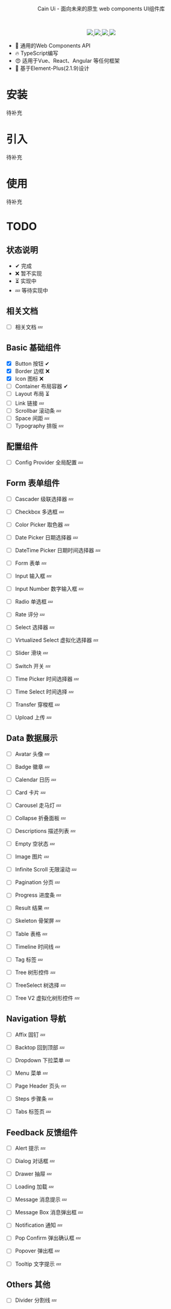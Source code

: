 
<br>
<p align="center">Cain Ui - 面向未来的原生 web components UI组件库 </p>
<br>
<p align="center">

  <a href="https://github.com/ionic-team/stencil">
    <img src="https://img.shields.io/badge/Build%20with-Stenciljs-black">
  </a>
  <a href="https://github.com/element-plus/element-plus">
    <img src=" https://img.shields.io/badge/Design%20by-Element%20Plus-blue">
  </a>

  <a href="https://www.npmjs.org/package/@cain-group/cain-ui">
    <img src="https://img.shields.io/npm/v/@cain-group/cain-ui.svg">
  </a>
  <a href="https://npmcharts.com/compare/@cain-group/cain-ui?minimal=true">
    <img src="https://img.shields.io/npm/dm/@cain-group/cain-ui.svg">
  </a>

</p>


- 💪 通用的Web Components API
- 🔥 TypeScript编写
- 😍 适用于Vue、React、Angular 等任何框架
- 💎 基于Element-Plus(2.1.9)设计
<!-- 
https://cdn.jsdelivr.net/npm/@cain-group/cain-ui/dist/index.js



    <script type="module" src="https://cdn.jsdelivr.net/npm/@cain-group/cain-ui/dist/cain-ui/cain-ui.esm.js"></script>

    <link rel="stylesheet" href="https://cdn.jsdelivr.net/npm/@cain-group/cain-ui/dist/cain-ui/cain-ui.css"> -->

# 安装
 
待补充

# 引入
 
待补充

# 使用
 
待补充


# TODO

## 状态说明

- ✔ 完成
- ❌ 暂不实现
- ⏳ 实现中
- 💤 等待实现中

## 相关文档

- [ ] 相关文档 💤

## Basic 基础组件

- [x] Button 按钮 ✔
- [x] Border 边框 ❌
- [x] Icon 图标 ❌
- [ ] Container 布局容器 ✔
- [ ] Layout 布局 ⏳
- [ ] Link 链接 💤
- [ ] Scrollbar 滚动条 💤
- [ ] Space 间距 💤
- [ ] Typography 排版 💤

## 配置组件

- [ ] Config Provider 全局配置 💤

## Form 表单组件

- [ ] Cascader 级联选择器  💤
- [ ] Checkbox 多选框  💤
- [ ] Color Picker 取色器  💤
- [ ] Date Picker 日期选择器  💤
- [ ] DateTime Picker 日期时间选择器  💤
- [ ] Form 表单  💤
- [ ] Input 输入框  💤
- [ ] Input Number 数字输入框 💤
- [ ] Radio 单选框 💤
- [ ] Rate 评分 💤
- [ ] Select 选择器  💤
- [ ] Virtualized Select 虚拟化选择器 💤
- [ ] Slider 滑块  💤
- [ ] Switch 开关  💤
- [ ] Time Picker 时间选择器  💤
- [ ] Time Select 时间选择  💤
- [ ] Transfer 穿梭框  💤
- [ ] Upload 上传  💤


## Data 数据展示

- [ ] Avatar 头像  💤
- [ ] Badge 徽章  💤
- [ ] Calendar 日历  💤
- [ ] Card 卡片  💤
- [ ] Carousel 走马灯 💤
- [ ] Collapse 折叠面板  💤
- [ ] Descriptions 描述列表  💤
- [ ] Empty 空状态  💤
- [ ] Image 图片  💤
- [ ] Infinite Scroll 无限滚动  💤
- [ ] Pagination 分页  💤
- [ ] Progress 进度条  💤
- [ ] Result 结果  💤
- [ ] Skeleton 骨架屏 💤
- [ ] Table 表格  💤
- [ ] Timeline 时间线  💤
- [ ] Tag 标签  💤
- [ ] Tree 树形控件  💤
- [ ] TreeSelect 树选择  💤
- [ ] Tree V2 虚拟化树形控件  💤


## Navigation 导航

- [ ] Affix 固钉  💤
- [ ] Backtop 回到顶部  💤
- [ ] Dropdown 下拉菜单  💤
- [ ] Menu 菜单  💤
- [ ] Page Header 页头  💤
- [ ] Steps 步骤条  💤
- [ ] Tabs 标签页 💤


## Feedback 反馈组件

- [ ] Alert 提示  💤
- [ ] Dialog 对话框  💤
- [ ] Drawer 抽屉 💤
- [ ] Loading 加载 💤
- [ ] Message 消息提示  💤
- [ ] Message Box 消息弹出框  💤
- [ ] Notification 通知  💤
- [ ] Pop Confirm 弹出确认框  💤
- [ ] Popover 弹出框 💤
- [ ] Tooltip 文字提示 💤


## Others 其他

- [ ]  Divider 分割线 💤
